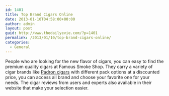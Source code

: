 ```yaml
---
id: 1401
title: Top Brand Cigars Online
date: 2013-01-10T04:58:00+00:00
author: admin
layout: post
guid: http://www.thedailyevie.com/?p=1401
permalink: /2013/01/10/top-brand-cigars-online/
categories:
  - General
---
```

People who are looking for the new flavor of cigars, you can easy to find the premium quality cigars at Famous Smoke Shop. They carry a variety of cigar brands like [Padron cigars](http://www.famous-smoke.com/brand/padron+cigars) with different pack options at a discounted price, you can access all brand and choose your favorite one for your needs. The cigar reviews from users and experts also available in their website that make your selection easier.